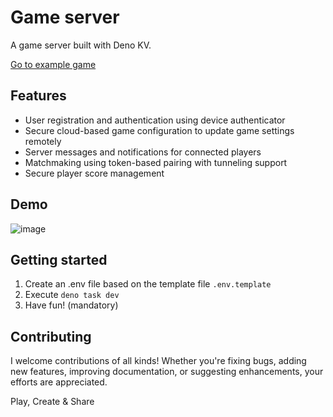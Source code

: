 # Game server

A game server built with Deno KV.

[Go to example game](https://miguelripoll23.github.io/hood-ball/)

## Features

- User registration and authentication using device authenticator
- Secure cloud-based game configuration to update game settings remotely
- Server messages and notifications for connected players
- Matchmaking using token-based pairing with tunneling support
- Secure player score management

## Demo

![image](https://github.com/user-attachments/assets/3a888869-0ea6-488e-b5d5-181453022672)

## Getting started

1. Create an .env file based on the template file `.env.template`
2. Execute `deno task dev`
3. Have fun! (mandatory)

## Contributing

I welcome contributions of all kinds! Whether you're fixing bugs, adding new
features, improving documentation, or suggesting enhancements, your efforts are
appreciated.

Play, Create & Share

